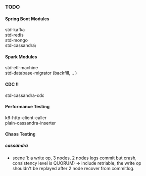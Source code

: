 ### TODO

#### Spring Boot Modules
<module>std-kafka</module>\
<module>std-redis</module>\
<module>std-mongo</module>\
<module>std-cassandra</module>\

#### Spark Modules
<module>std-etl-machine</module>\
<module>std-database-migrator</module> (backfill, .. )

#### CDC !!
<module>std-cassandra-cdc</module>

#### Performance Testing
<module>k6-http-client-caller<module>\
<module>plain-cassandra-inserter</module>

#### Chaos Testing
##### cassandra 

- scene 1: a write op, 3 nodes, 2 nodes logs commit but crash, consistency level is QUORUM)
-> include retriable, the write op shouldn't be replayed after 2 node recover from commitlog.